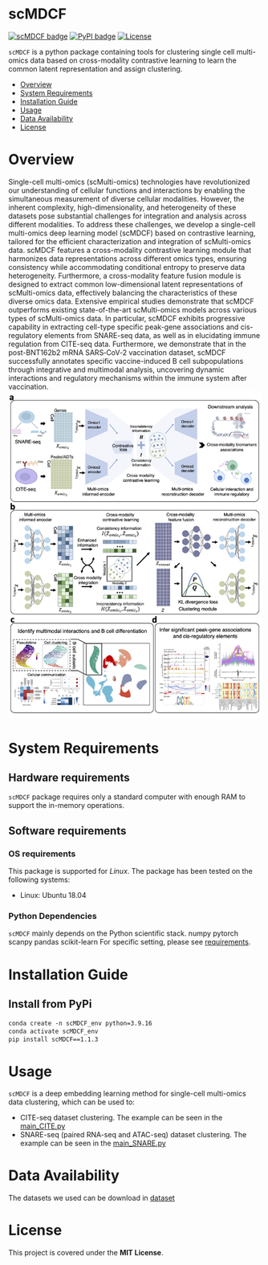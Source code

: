# scMDCF

[![scMDCF badge](https://img.shields.io/badge/scMDCF-python-blue)](https://github.com/DARKpmm/scMDCF)
[![PyPI badge](https://img.shields.io/pypi/v/scMDCF.svg)](https://pypi.org/project/scMDCF/)
[![License](https://img.shields.io/badge/License-MIT-green.svg)](https://opensource.org/licenses/MIT)

`scMDCF` is a python package containing tools for clustering single cell multi-omics data based on cross-modality contrastive learning to learn the common latent representation and assign clustering.

- [Overview](#overview)
- [System Requirements](#system-requirements)
- [Installation Guide](#installation-guide)
- [Usage](#usage)
- [Data Availability](#data-availability)
- [License](#license)

# Overview
Single-cell multi-omics (scMulti-omics) technologies have revolutionized our understanding of cellular functions and interactions by enabling the simultaneous measurement of diverse cellular modalities. However, the inherent complexity, high-dimensionality, and heterogeneity of these datasets pose substantial challenges for integration and analysis across different modalities. To address these challenges, we develop a single-cell multi-omics deep learning model (scMDCF) based on contrastive learning, tailored for the efficient characterization and integration of scMulti-omics data. scMDCF features a cross-modality contrastive learning module that harmonizes data representations across different omics types, ensuring consistency while accommodating conditional entropy to preserve data heterogeneity. Furthermore, a cross-modality feature fusion module is designed to extract common low-dimensional latent representations of scMulti-omics data, effectively balancing the characteristics of these diverse omics data. Extensive empirical studies demonstrate that scMDCF outperforms existing state-of-the-art scMulti-omics models across various types of scMulti-omics data. In particular, scMDCF exhibits progressive capability in extracting cell-type specific peak-gene associations and cis-regulatory elements from SNARE-seq data, as well as in elucidating immune regulation from CITE-seq data. Furthermore, we demonstrate that in the post-BNT162b2 mRNA SARS‐CoV‐2 vaccination dataset, scMDCF successfully annotates specific vaccine-induced B cell subpopulations through integrative and multimodal analysis, uncovering dynamic interactions and regulatory mechanisms within the immune system after vaccination.
![The framework plot of scMDCF](https://github.com/DARKpmm/scMDCF/raw/main/scMDCF.png)

# System Requirements
## Hardware requirements
`scMDCF` package requires only a standard computer with enough RAM to support the in-memory operations.

## Software requirements
### OS requirements
This package is supported for *Linux*. The package has been tested on the following systems:
* Linux: Ubuntu 18.04

### Python Dependencies
`scMDCF` mainly depends on the Python scientific stack.
    numpy
    pytorch
    scanpy
    pandas
    scikit-learn
For specific setting, please see <a href="https://github.com/DARKpmm/scMDCF/blob/main/requirements.txt">requirements</a>.

# Installation Guide
## Install from PyPi
    conda create -n scMDCF_env python=3.9.16
    conda activate scMDCF_env
    pip install scMDCF==1.1.3

# Usage
`scMDCF` is a deep embedding learning method for single-cell multi-omics data clustering, which can be used to:
* CITE-seq dataset clustering. The example can be seen in the <a href="https://github.com/DARKpmm/scMDCF/tree/main/tutorial/main_CITE.py">main_CITE.py</a>
* SNARE-seq (paired RNA-seq and ATAC-seq) dataset clustering. The example can be seen in the <a href="https://github.com/DARKpmm/scMDCF/tree/main/tutorial/main_SNARE.py">main_SNARE.py</a>

# Data Availability
The datasets we used can be download in <a href="https://github.com/DARKpmm/scMDCF/tree/main/dataset">dataset</a>

# License
This project is covered under the **MIT License**.
